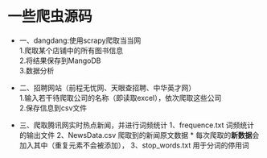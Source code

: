 # 一些爬虫源码

  - 一、dangdang:使用scrapy爬取当当网    
      1.爬取某个店铺中的所有图书信息    
      2.将结果保存到MangoDB    
      3.数据分析    

  - 二、招聘网站（前程无忧网、天眼查招聘、中华英才网）    
      1.输入若干待爬取公司的名称（即读取excel），依次爬取这些公司    
      2.保存信息到csv文件

  - 三、爬取腾讯网实时热点新闻，并进行词频统计
      1、frequence.txt 词频统计的输出文件
      2、NewsData.csv 爬取到的新闻原文数据
          * 每次爬取的**新数据**会加入其中（重复元素不会被添加），
      3、stop_words.txt  用于分词的停用词

